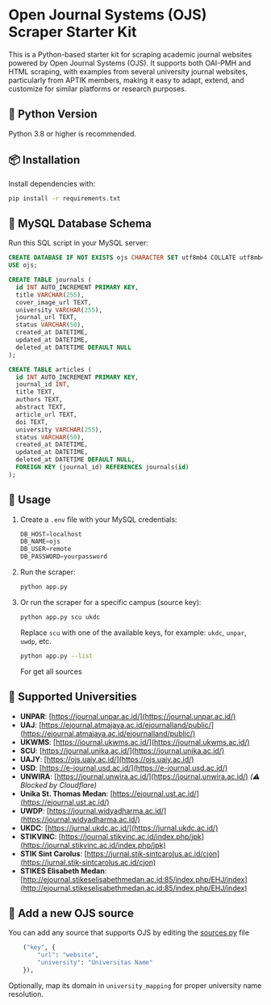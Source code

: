 # Open Journal Systems (OJS) Scraper Starter Kit

This is a Python-based starter kit for scraping academic journal websites powered by Open Journal Systems (OJS). It supports both OAI-PMH and HTML scraping, with examples from several university journal websites, particularly from APTIK members, making it easy to adapt, extend, and customize for similar platforms or research purposes.

## 🧰 Python Version

Python 3.8 or higher is recommended.

## 📦 Installation

Install dependencies with:

```bash
pip install -r requirements.txt
```

## 💾 MySQL Database Schema

Run this SQL script in your MySQL server:

```sql
CREATE DATABASE IF NOT EXISTS ojs CHARACTER SET utf8mb4 COLLATE utf8mb4_unicode_ci;
USE ojs;

CREATE TABLE journals (
  id INT AUTO_INCREMENT PRIMARY KEY,
  title VARCHAR(255),
  cover_image_url TEXT,
  university VARCHAR(255),
  journal_url TEXT,
  status VARCHAR(50),
  created_at DATETIME,
  updated_at DATETIME,
  deleted_at DATETIME DEFAULT NULL
);

CREATE TABLE articles (
  id INT AUTO_INCREMENT PRIMARY KEY,
  journal_id INT,
  title TEXT,
  authors TEXT,
  abstract TEXT,
  article_url TEXT,
  doi TEXT,
  university VARCHAR(255),
  status VARCHAR(50),
  created_at DATETIME,
  updated_at DATETIME,
  deleted_at DATETIME DEFAULT NULL,
  FOREIGN KEY (journal_id) REFERENCES journals(id)
);
```

## 🚀 Usage

1.  Create a `.env` file with your MySQL credentials:
    
    ```python
    DB_HOST=localhost
    DB_NAME=ojs
    DB_USER=remote
    DB_PASSWORD=yourpassword
    ```
    
2.  Run the scraper:
    
    ```bash
    python app.py
    ```
    
3.  Or run the scraper for a specific campus (source key):

    ```bash
    python app.py scu ukdc
    ```

    Replace `scu` with one of the available keys, for example: `ukdc`, `unpar`, `uwdp`, etc.

    ```bash
    python app.py --list
    ```

    For get all sources

## 🏫 Supported Universities

*   **UNPAR**: [https://journal.unpar.ac.id/](https://journal.unpar.ac.id/)
*   **UAJ**: [https://ejournal.atmajaya.ac.id/ejournalland/public/](https://ejournal.atmajaya.ac.id/ejournalland/public/)
*   **UKWMS**: [https://journal.ukwms.ac.id/](https://journal.ukwms.ac.id/)
*   **SCU**: [https://journal.unika.ac.id/](https://journal.unika.ac.id/)
*   **UAJY**: [https://ojs.uajy.ac.id/](https://ojs.uajy.ac.id/)
*   **USD**: [https://e-journal.usd.ac.id/](https://e-journal.usd.ac.id/)
*   **UNWIRA**: [https://journal.unwira.ac.id/](https://journal.unwira.ac.id/) _(⚠️ Blocked by Cloudflare)_
*   **Unika St. Thomas Medan**: [https://ejournal.ust.ac.id/](https://ejournal.ust.ac.id/)
*   **UWDP**: [https://journal.widyadharma.ac.id/](https://journal.widyadharma.ac.id/)
*   **UKDC**: [https://jurnal.ukdc.ac.id/](https://jurnal.ukdc.ac.id/)
*   **STIKVINC**: [https://journal.stikvinc.ac.id/index.php/jpk](https://journal.stikvinc.ac.id/index.php/jpk)
*   **STIK Sint Carolus**: [https://jurnal.stik-sintcarolus.ac.id/cjon](https://jurnal.stik-sintcarolus.ac.id/cjon)
*   **STIKES Elisabeth Medan**: [http://ejournal.stikeselisabethmedan.ac.id:85/index.php/EHJ/index](http://ejournal.stikeselisabethmedan.ac.id:85/index.php/EHJ/index)

## 📄 Add a new OJS source

You can add any source that supports OJS by editing the [sources.py](https://github.com/IlhamriSKY/ojs-journal-scraper-aptik/blob/main/sources.py) file

```python
    ("key", {
        "url": "website",
        "university": "Universitas Name"
    }),
```

Optionally, map its domain in `university_mapping` for proper university name resolution.
